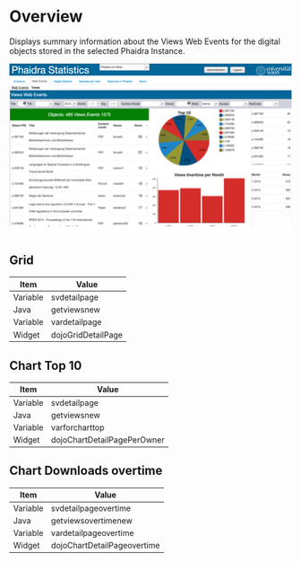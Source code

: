 # Overview

Displays summary information about the Views Web Events for the digital objects stored in the selected Phaidra Instance.


![](views.png)


## Grid

|Item | Value |
| -- | -- |
|Variable | svdetailpage |
|Java| getviewsnew |
|Variable| vardetailpage |
|Widget |dojoGridDetailPage|


## Chart Top 10

|Item | Value |
| -- | -- |
|Variable | svdetailpage |
|Java| getviewsnew |
|Variable| varforcharttop |
|Widget | dojoChartDetailPagePerOwner |

## Chart Downloads overtime

|Item | Value |
| -- | -- |
|Variable | svdetailpageovertime |
|Java| getviewsovertimenew |
|Variable| vardetailpageovertime |
|Widget | dojoChartDetailPageovertime |
